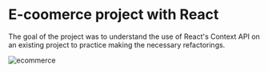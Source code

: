 # E-coomerce project with React 

The goal of the project was to understand the use of React's Context API on an existing project to practice making the necessary refactorings.


![ecommerce](https://github.com/user-attachments/assets/236855cd-689a-4c51-a8d3-0deef33b31d9)
